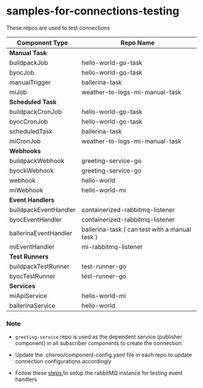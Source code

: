 # samples-for-connections-testing

These repos are used to test connections

| Component Type | Repo Name |
| --- | ----------- |
| **Manual Task**
| buildpackJob | hello-world-go-task |
| byocJob | hello-world-go-task  |
| manualTrigger | ballerina-task |
| miJob | weather-to-logs-mi-manual-task |
| **Scheduled Task**
| buildpackCronJob | hello-world-go-task |
| byocCronJob | hello-world-go-task  |
| scheduledTask | ballerina-task |
| miCronJob | weather-to-logs-mi-manual-task |
| **Webhooks**
| buildpackWebhook | greeting-service-go |
| byockWebhook | greeting-service-go  |
| webhook | hello-world |
| miWebhook | hello-world-mi|
| **Event Handlers**
| buildpackEventHandler | containerized-rabbitmq-listener |
| byocEventHandler | containerized-rabbitmq-listener  |
| ballerinaEventHandler | ballerina-task ( can test with a manual task )|
| miEventHandler | mi-rabbitmq-listener|
| **Test Runners**
| buildpackTestRunner | test-runner-go |
| byocTestRunner | test-runner-go |
| **Services**
| miApiService | hello-world-mi |
| ballerinaService | hello-world |


### Note
- ```greeting-service``` repo is used as the dependent service (publisher component) in all subscriber components to create the connection. 

- Update the .choreo/component-config.yaml file in each repo to update connection configurations accordingly

- Follow these [ steps ](https://docs.google.com/document/d/1Ua8UA2bhp5pg9sFk25F2B9JwC53Egx3BcwCPz9nxYDc/edit#heading=h.5tfsdp5hr3u2) to setup the rabbitMQ instance for testing event handlers

